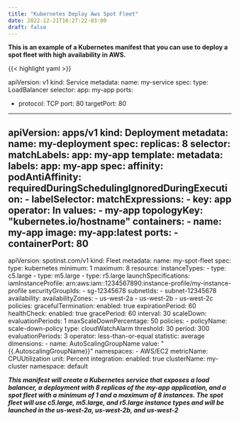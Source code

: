 ```yaml
---
title: "Kubernetes Deploy Aws Spot Fleet"
date: 2022-12-21T16:27:22-03:00
draft: false
---
```


**This is an example of a Kubernetes manifest that you can use to deploy a spot fleet with high availability in AWS.**


{{< highlight yaml >}}

apiVersion: v1
kind: Service
metadata:
  name: my-service
spec:
  type: LoadBalancer
  selector:
    app: my-app
  ports:
  - protocol: TCP
    port: 80
    targetPort: 80
---
apiVersion: apps/v1
kind: Deployment
metadata:
  name: my-deployment
spec:
  replicas: 8
  selector:
    matchLabels:
      app: my-app
  template:
    metadata:
      labels:
        app: my-app
    spec:
      affinity:
        podAntiAffinity:
          requiredDuringSchedulingIgnoredDuringExecution:
          - labelSelector:
              matchExpressions:
              - key: app
                operator: In
                values:
                - my-app
              topologyKey: "kubernetes.io/hostname"
      containers:
      - name: my-app
        image: my-app:latest
        ports:
        - containerPort: 80
---
apiVersion: spotinst.com/v1
kind: Fleet
metadata:
  name: my-spot-fleet
spec:
  type: kubernetes
  minimum: 1
  maximum: 8
  resource:
    instanceTypes:
      - type: c5.large
      - type: m5.large
      - type: r5.large
    launchSpecifications:
      iamInstanceProfile: arn:aws:iam::1234567890:instance-profile/my-instance-profile
      securityGroupIds:
        - sg-12345678
      subnetIds:
        - subnet-12345678
  availability:
    availabilityZones:
      - us-west-2a
      - us-west-2b
      - us-west-2c
  policies:
    gracefulTermination:
      enabled: true
      expirationPeriod: 60
    healthCheck:
      enabled: true
      gracePeriod: 60
      interval: 30
    scaleDown:
      evaluationPeriods: 1
      maxScaleDownPercentage: 50
      policies:
        - policyName: scale-down-policy
          type: cloudWatchAlarm
          threshold: 30
          period: 300
          evaluationPeriods: 3
          operator: less-than-or-equal
          statistic: average
          dimensions:
            - name: AutoScalingGroupName
              value: "{{.AutoscalingGroupName}}"
          namespaces:
            - AWS/EC2
          metricName: CPUUtilization
          unit: Percent
  integration:
    enabled: true
    clusterName: my-cluster
    namespace: default


***This manifest will create a Kubernetes service that exposes a load balancer, a deployment with 8 replicas of the my-app application, and a spot fleet with a minimum of 1 and a maximum of 8 instances. The spot fleet will use c5.large, m5.large, and r5.large instance types and will be launched in the us-west-2a, us-west-2b, and us-west-2***
